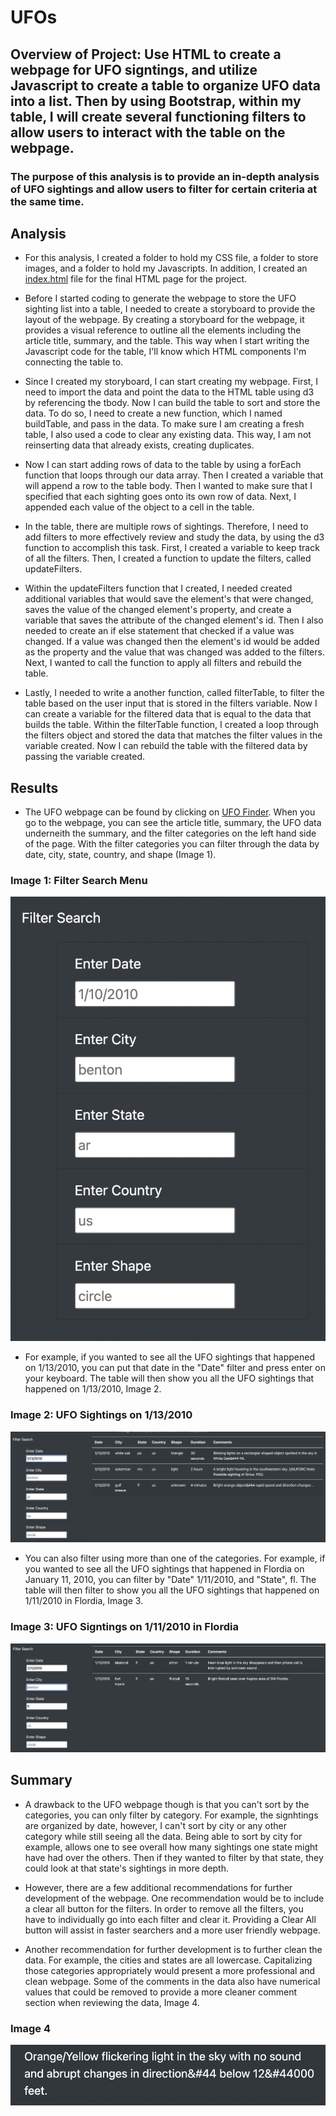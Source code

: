 # UFOs

## Overview of Project: Use HTML to create a webpage for UFO signtings, and utilize Javascript to create a table to organize UFO data into a list. Then by using Bootstrap, within my table, I will create several functioning filters to allow users to interact with the table on the webpage.

### The purpose of this analysis is to provide an in-depth analysis of UFO sightings and allow users to filter for certain criteria at the same time.

## Analysis
- For this analysis, I created a folder to hold my CSS file, a folder to store images, and a folder to hold my Javascripts. In addition, I created an [index.html](https://github.com/mrma2318/UFOs/blob/5e153bee2cc9b62a4b66caac32db6d104b6d656b/index.html) file for the final HTML page for the project. 

- Before I started coding to generate the webpage to store the UFO sighting list into a table, I needed to create a storyboard to provide the layout of the webpage. By creating a storyboard for the webpage, it provides a visual reference to outline all the elements including the article title, summary, and the table. This way when I start writing the Javascript code for the table, I'll know which HTML components I'm connecting the table to. 

- Since I created my storyboard, I can start creating my webpage. First, I need to import the data and point the data to the HTML table using d3 by referencing the tbody. Now I can build the table to sort and store the data. To do so, I need to create a new function, which I named buildTable, and pass in the data. To make sure I am creating a fresh table, I also used a code to clear any existing data. This way, I am not reinserting data that already exists, creating duplicates.

- Now I can start adding rows of data to the table by using a forEach function that loops through our data array. Then I created a variable that will append a row to the table body. Then I wanted to make sure that I specified that each sighting goes onto its own row of data. Next, I appended each value of the object to a cell in the table.

- In the table, there are multiple rows of sightings. Therefore, I need to add filters to more effectively review and study the data, by using the d3 function to accomplish this task. First, I created a variable to keep track of all the filters. Then, I created a function to update the filters, called updateFilters.

- Within the updateFilters function that I created, I needed created additional variables that would save the element's that were changed, saves the value of the changed element's property, and create a variable that saves the attribute of the changed element's id. Then I also needed to create an if else statement that checked if a value was changed. If a value was changed then the element's id would be added as the property and the value that was changed was added to the filters. Next, I wanted to call the function to apply all filters and rebuild the table. 

- Lastly, I needed to write a another function, called filterTable, to filter the table based on the user input that is stored in the filters variable. Now I can create a variable for the filtered data that is equal to the data that builds the table. Within the filterTable function, I created a loop through the filters object and stored the data that matches the filter values in the variable created. Now I can rebuild the table with the filtered data by passing the variable created. 

## Results
- The UFO webpage can be found by clicking on [UFO Finder](https://mrma2318.github.io/UFOs/). When you go to the webpage, you can see the article title, summary, the UFO data underneith the summary, and the filter categories on the left hand side of the page. With the filter categories you can filter through the data by date, city, state, country, and shape (Image 1). 

### Image 1: Filter Search Menu

![Filter Search](https://github.com/mrma2318/UFOs/blob/442d7d115b8b358b638444af80ab5fa42f255f8f/Resources/Screen%20Shot%202022-11-15%20at%206.45.56%20PM.png)

- For example, if you wanted to see all the UFO sightings that happened on 1/13/2010, you can put that date in the "Date" filter and press enter on your keyboard. The table will then show you all the UFO sightings that happened on 1/13/2010, Image 2. 

### Image 2: UFO Sightings on 1/13/2010

![UFO Sightings on 1/13/2010](https://github.com/mrma2318/UFOs/blob/442d7d115b8b358b638444af80ab5fa42f255f8f/Resources/Screen%20Shot%202022-11-15%20at%206.46.29%20PM.png)

- You can also filter using more than one of the categories. For example, if you wanted to see all the UFO sightings that happened in Flordia on January 11, 2010, you can filter by "Date" 1/11/2010, and "State", fl. The table will then filter to show you all the UFO sightings that happened on 1/11/2010 in Flordia, Image 3. 

### Image 3: UFO Signtings on 1/11/2010 in Flordia

![UFO Sightings in Flordia on 1/11/2010](https://github.com/mrma2318/UFOs/blob/442d7d115b8b358b638444af80ab5fa42f255f8f/Resources/Screen%20Shot%202022-11-15%20at%206.47.05%20PM.png)

## Summary
- A drawback to the UFO webpage though is that you can't sort by the categories, you can only filter by category. For example, the signhtings are organized by date, however, I can't sort by city or any other category while still seeing all the data. Being able to sort by city for example, allows one to see overall how many sightings one state might have had over the others. Then if they wanted to filter by that state, they could look at that state's sightings in more depth.  

- However, there are a few additional recommendations for further development of the webpage. One recommendation would be to include a clear all button for the filters. In order to remove all the filters, you have to individually go into each filter and clear it. Providing a Clear All button will assist in faster searchers and a more user friendly webpage.

- Another recommendation for further development is to further clean the data. For example, the cities and states are all lowercase. Capitalizing those categories appropriately would present a more professional and clean webpage. Some of the comments in the data also have numerical values that could be removed to provide a more cleaner comment section when reviewing the data, Image 4. 

### Image 4

![Comment](https://github.com/mrma2318/UFOs/blob/442d7d115b8b358b638444af80ab5fa42f255f8f/Resources/Screen%20Shot%202022-11-15%20at%207.05.03%20PM.png)